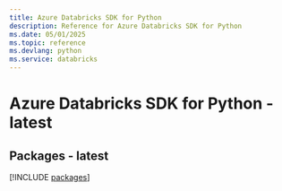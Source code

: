 ```yaml
---
title: Azure Databricks SDK for Python
description: Reference for Azure Databricks SDK for Python
ms.date: 05/01/2025
ms.topic: reference
ms.devlang: python
ms.service: databricks
---
```

# Azure Databricks SDK for Python - latest
## Packages - latest
[!INCLUDE [packages](databricks-index.md)]